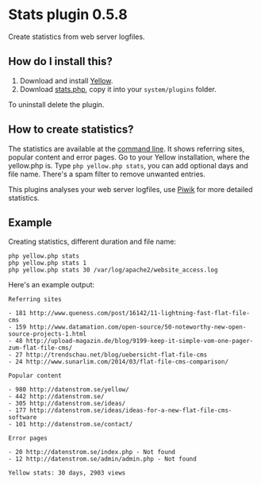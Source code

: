 Stats plugin 0.5.8
==================
Create statistics from web server logfiles.

How do I install this?
----------------------
1. Download and install [Yellow](https://github.com/datenstrom/yellow/).  
2. Download [stats.php](stats.php?raw=true), copy it into your `system/plugins` folder.  

To uninstall delete the plugin.

How to create statistics?
-------------------------
The statistics are available at the [command line](https://github.com/datenstrom/yellow/wiki/Yellow-API#command-line). It shows referring sites, popular content and error pages. Go to your Yellow installation, where the yellow.php is. Type `php yellow.php stats`, you can add optional days and file name. There's a spam filter to remove unwanted entries.

This plugins analyses your web server logfiles, use [Piwik](https://github.com/datenstrom/yellow-extensions/tree/master/plugins/piwik) for more detailed statistics.

Example
-------
Creating statistics, different duration and file name:

`php yellow.php stats`  
`php yellow.php stats 1`  
`php yellow.php stats 30 /var/log/apache2/website_access.log` 

Here's an example output:
~~~~
Referring sites

- 181 http://www.queness.com/post/16142/11-lightning-fast-flat-file-cms
- 159 http://www.datamation.com/open-source/50-noteworthy-new-open-source-projects-1.html
- 48 http://upload-magazin.de/blog/9199-keep-it-simple-vom-one-pager-zum-flat-file-cms/
- 27 http://trendschau.net/blog/uebersicht-flat-file-cms
- 24 http://www.sunarlim.com/2014/03/flat-file-cms-comparison/

Popular content

- 980 http://datenstrom.se/yellow/
- 442 http://datenstrom.se/
- 305 http://datenstrom.se/ideas/
- 177 http://datenstrom.se/ideas/ideas-for-a-new-flat-file-cms-software
- 101 http://datenstrom.se/contact/

Error pages

- 20 http://datenstrom.se/index.php - Not found
- 12 http://datenstrom.se/admin/admin.php - Not found

Yellow stats: 30 days, 2903 views
~~~~
